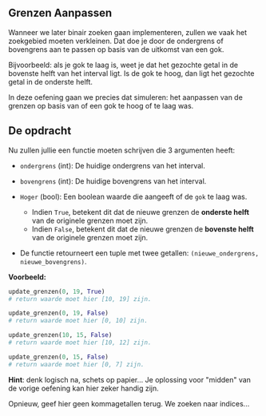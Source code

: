 ## Grenzen Aanpassen

Wanneer we later binair zoeken gaan implementeren, zullen we vaak het zoekgebied moeten verkleinen. Dat doe je door de ondergrens of bovengrens aan te passen op basis van de uitkomst van een gok.

Bijvoorbeeld: als je gok te laag is, weet je dat het gezochte getal in de bovenste helft van het interval ligt. Is de gok te hoog, dan ligt het gezochte getal in de onderste helft.

In deze oefening gaan we precies dat simuleren: het aanpassen van de grenzen op basis van of een gok te hoog of te laag was.

## De opdracht

Nu zullen jullie een functie moeten schrijven die 3 argumenten heeft:

- `ondergrens` (int): De huidige ondergrens van het interval.
- `bovengrens` (int): De huidige bovengrens van het interval.
- `Hoger` (bool): Een boolean waarde die aangeeft of de `gok` te laag was.

  - Indien `True`, betekent dit dat de nieuwe grenzen de **onderste helft** van de originele grenzen moet zijn.
  - Indien `False`, betekent dit dat de nieuwe grenzen de **bovenste helft** van de originele grenzen moet zijn.

- De functie retourneert een tuple met twee getallen: `(nieuwe_ondergrens, nieuwe_bovengrens)`.

**Voorbeeld:**

```python
update_grenzen(0, 19, True)
# return waarde moet hier [10, 19] zijn.

update_grenzen(0, 19, False)
# return waarde moet hier [0, 10] zijn.

update_grenzen(10, 15, False)
# return waarde moet hier [10, 12] zijn.

update_grenzen(0, 15, False)
# return waarde moet hier [0, 7] zijn.
```

**Hint**: denk logisch na, schets op papier...
Je oplossing voor "midden" van de vorige oefening kan hier zeker handig zijn.

Opnieuw, geef hier geen kommagetallen terug. We zoeken naar indices...
